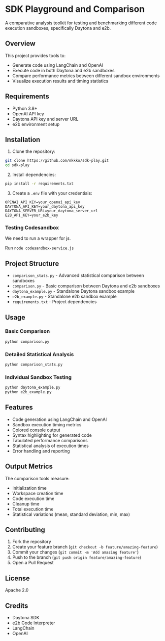 # SDK Playground and Comparison

A comparative analysis toolkit for testing and benchmarking different code execution sandboxes, specifically Daytona and e2b.

## Overview

This project provides tools to:
- Generate code using LangChain and OpenAI
- Execute code in both Daytona and e2b sandboxes
- Compare performance metrics between different sandbox environments
- Visualize execution results and timing statistics

## Requirements

- Python 3.8+
- OpenAI API key
- Daytona API key and server URL
- e2b environment setup

## Installation

1. Clone the repository:
```bash
git clone https://github.com/nkkko/sdk-play.git
cd sdk-play
```

2. Install dependencies:
```bash
pip install -r requirements.txt
```

3. Create a `.env` file with your credentials:
```env
OPENAI_API_KEY=your_openai_api_key
DAYTONA_API_KEY=your_daytona_api_key
DAYTONA_SERVER_URL=your_daytona_server_url
E2B_API_KEY=your_e2b_key
```

### Testing Codesandbox
We need to run a wrapper for js.

Run `node codesandbox-service.js`

## Project Structure

- `comparison_stats.py` - Advanced statistical comparison between sandboxes
- `comparison.py` - Basic comparison between Daytona and e2b sandboxes
- `daytona_example.py` - Standalone Daytona sandbox example
- `e2b_example.py` - Standalone e2b sandbox example
- `requirements.txt` - Project dependencies

## Usage

### Basic Comparison
```bash
python comparison.py
```

### Detailed Statistical Analysis
```bash
python comparison_stats.py
```

### Individual Sandbox Testing
```bash
python daytona_example.py
python e2b_example.py
```

## Features

- Code generation using LangChain and OpenAI
- Sandbox execution timing metrics
- Colored console output
- Syntax highlighting for generated code
- Tabulated performance comparisons
- Statistical analysis of execution times
- Error handling and reporting

## Output Metrics

The comparison tools measure:
- Initialization time
- Workspace creation time
- Code execution time
- Cleanup time
- Total execution time
- Statistical variations (mean, standard deviation, min, max)

## Contributing

1. Fork the repository
2. Create your feature branch (`git checkout -b feature/amazing-feature`)
3. Commit your changes (`git commit -m 'Add amazing feature'`)
4. Push to the branch (`git push origin feature/amazing-feature`)
5. Open a Pull Request

## License

Apache 2.0

## Credits

- Daytona SDK
- e2b Code Interpreter
- LangChain
- OpenAI
